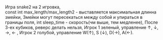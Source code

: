 Игра snake2 на 2 игровка,				
 const int max_length/max_length2 - выставляется максимальная длинна змейки, 
 Змейки могут пересекаться между собой и упираться в границы поля, 
 int sleep_time - скорость(чм выше, тем медленее), 
 После 3-ех кубиков, реверс делать нельзя, 
Игрок 1 зеленый, управление  ↑, ↓, ->, <- , 
Игрок 2 голубой, управление  W(↑), S (↓), D(->), A(<-).
